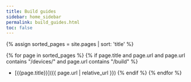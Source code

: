 ```yaml
---
title: Build guides
sidebar: home_sidebar
permalink: build_guides.html
toc: false
---
```


{% assign sorted_pages = site.pages | sort: 'title' %}

{% for page in sorted_pages %}
{% if page.title and page.url and page.url contains "/devices/" and page.url contains "/build" %}
- [{{page.title}}]({{ page.url | relative_url }})
{% endif %}
{% endfor %}
